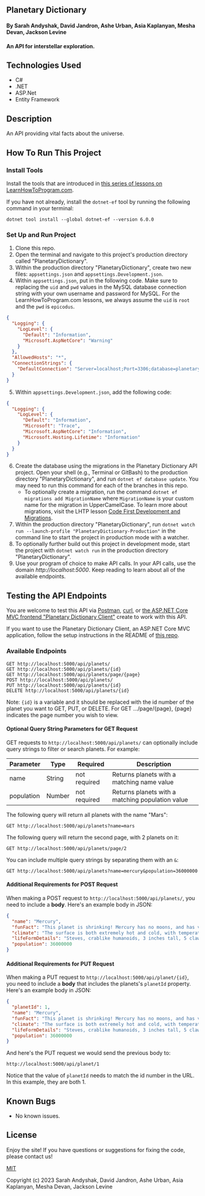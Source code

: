 ## Planetary Dictionary

#### By Sarah Andyshak, David Jandron, Ashe Urban, Asia Kaplanyan, Mesha Devan, Jackson Levine

#### An API for interstellar exploration.

## Technologies Used

* C#
* .NET
* ASP.Net
* Entity Framework

## Description

An API providing vital facts about the universe. 

## How To Run This Project

### Install Tools

Install the tools that are introduced in [this series of lessons on LearnHowToProgram.com](https://www.learnhowtoprogram.com/c-and-net/getting-started-with-c).

If you have not already, install the `dotnet-ef` tool by running the following command in your terminal:

```
dotnet tool install --global dotnet-ef --version 6.0.0
```

### Set Up and Run Project

1. Clone this repo.
2. Open the terminal and navigate to this project's production directory called "PlanetaryDictionary".
3. Within the production directory "PlanetaryDictionary", create two new files: `appsettings.json` and `appsettings.Development.json`.
4. Within `appsettings.json`, put in the following code. Make sure to replacing the `uid` and `pwd` values in the MySQL database connection string with your own username and password for MySQL. For the LearnHowToProgram.com lessons, we always assume the `uid` is `root` and the `pwd` is `epicodus`.

```json
{
  "Logging": {
    "LogLevel": {
      "Default": "Information",
      "Microsoft.AspNetCore": "Warning"
    }
  },
  "AllowedHosts": "*",
  "ConnectionStrings": {
    "DefaultConnection": "Server=localhost;Port=3306;database=planetary_dictionary;uid=root;pwd=epicodus;"
  }
}
```

5. Within `appsettings.Development.json`, add the following code:

```json
{
  "Logging": {
    "LogLevel": {
      "Default": "Information",
      "Microsoft": "Trace",
      "Microsoft.AspNetCore": "Information",
      "Microsoft.Hosting.Lifetime": "Information"
    }
  }
}
```

6. Create the database using the migrations in the Planetary Dictionary API project. Open your shell (e.g., Terminal or GitBash) to the production directory "PlanetaryDictionary", and run `dotnet ef database update`. You may need to run this command for each of the branches in this repo. 
    - To optionally create a migration, run the command `dotnet ef migrations add MigrationName` where `MigrationName` is your custom name for the migration in UpperCamelCase. To learn more about migrations, visit the LHTP lesson [Code First Development and Migrations](https://www.learnhowtoprogram.com/c-and-net-part-time/many-to-many-relationships/code-first-development-and-migrations).
7. Within the production directory "PlanetaryDictionary", run `dotnet watch run --launch-profile "PlanetaryDictionary-Production"` in the command line to start the project in production mode with a watcher. 
8. To optionally further build out this project in development mode, start the project with `dotnet watch run` in the production directory "PlanetaryDictionary".
9. Use your program of choice to make API calls. In your API calls, use the domain _http://localhost:5000_. Keep reading to learn about all of the available endpoints.

## Testing the API Endpoints

You are welcome to test this API via [Postman](https://www.postman.com/), [curl](https://curl.se/), or [the ASP.NET Core MVC frontend "Planetary Dictionary Client"](https://github.com/epicodus-lessons/section-6-cretaceous-park-api-csharp-net6) create to work with this API. 

If you want to use the Planetary Dictionary Client, an ASP.NET Core MVC application, follow the setup instructions in the README of [this repo](https://github.com/epicodus-lessons/section-6-cretaceous-park-api-csharp-net6). 

### Available Endpoints

```
GET http://localhost:5000/api/planets/
GET http://localhost:5000/api/planets/{id}
GET http://localhost:5000/api/planets/page/{page}
POST http://localhost:5000/api/planets/
PUT http://localhost:5000/api/planets/{id}
DELETE http://localhost:5000/api/planets/{id}
```

Note: `{id}` is a variable and it should be replaced with the id number of the planet you want to GET, PUT, or DELETE. For GET .../page/{page}, {page} indicates the page number you wish to view. 

#### Optional Query String Parameters for GET Request

GET requests to `http://localhost:5000/api/planets/` can optionally include query strings to filter or search planets. For example:

| Parameter   | Type        |  Required    | Description |
| ----------- | ----------- | -----------  | ----------- |
| name        | String      | not required | Returns planets with a matching name value |
| population  | Number      | not required | Returns planets with a matching population value |



The following query will return all planets with the name "Mars":

```
GET http://localhost:5000/api/planets?name=mars
```

The following query will return the second page, with 2 planets on it:

```
GET http://localhost:5000/api/planets/page/2
```

You can include multiple query strings by separating them with an `&`:

```
GET http://localhost:5000/api/planets?name=mercury&population=36000000
```

#### Additional Requirements for POST Request

When making a POST request to `http://localhost:5000/api/planets/`, you need to include a **body**. Here's an example body in JSON:

```json
{
  "name": "Mercury",
  "funFact": "This planet is shrinking! Mercury has no moons, and has volcanic activity.",
  "climate": "The surface is both extremely hot and cold, with temperatures ranging from 800F to -290F.",
  "lifeFormDetails": "Steves, crablike humanoids, 3 inches tall, 5 claws and no head, eyes on feet",
  "population": 36000000
}
```

#### Additional Requirements for PUT Request

When making a PUT request to `http://localhost:5000/api/planet/{id}`, you need to include a **body** that includes the planets's `planetId` property. Here's an example body in JSON:

```json
{
  "planetId": 1,
  "name": "Mercury",
  "funFact": "This planet is shrinking! Mercury has no moons, and has volcanic activity.",
  "climate": "The surface is both extremely hot and cold, with temperatures ranging from 800F to -290F.",
  "lifeFormDetails": "Steves, crablike humanoids, 3 inches tall, 5 claws and no head, eyes on feet",
  "population": 36000000
}
```

And here's the PUT request we would send the previous body to:

```
http://localhost:5000/api/planet/1
```

Notice that the value of `planetId` needs to match the id number in the URL. In this example, they are both 1.

## Known Bugs

* No known issues.

## License
Enjoy the site! If you have questions or suggestions for fixing the code, please contact us!

[MIT](https://github.com/git/git-scm.com/blob/main/MIT-LICENSE.txt)

Copyright (c) 2023 Sarah Andyshak, David Jandron, Ashe Urban, Asia Kaplanyan, Mesha Devan, Jackson Levine
